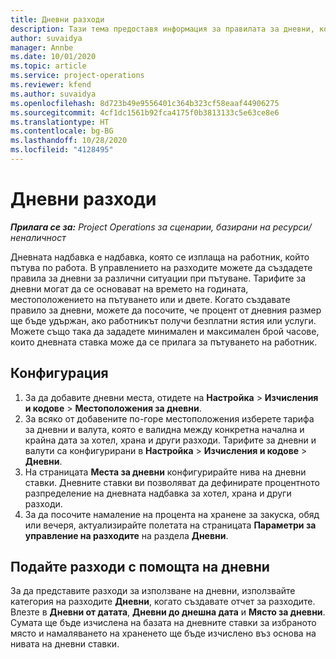 ```yaml
---
title: Дневни разходи
description: Тази тема предоставя информация за правилата за дневни, които се използват в управлението на разходите.
author: suvaidya
manager: Annbe
ms.date: 10/01/2020
ms.topic: article
ms.service: project-operations
ms.reviewer: kfend
ms.author: suvaidya
ms.openlocfilehash: 8d723b49e9556401c364b323cf58eaaf44906275
ms.sourcegitcommit: 4cf1dc1561b92fca4175f0b3813133c5e63ce8e6
ms.translationtype: HT
ms.contentlocale: bg-BG
ms.lasthandoff: 10/28/2020
ms.locfileid: "4128495"
---
```

# <a name="per-diems"></a>Дневни разходи

_**Прилага се за:** Project Operations за сценарии, базирани на ресурси/неналичност_


Дневната надбавка е надбавка, която се изплаща на работник, който пътува по работа. В управлението на разходите можете да създадете правила за дневни за различни ситуации при пътуване. Тарифите за дневни могат да се основават на времето на годината, местоположението на пътуването или и двете. Когато създавате правило за дневни, можете да посочите, че процент от дневния размер ще бъде удържан, ако работникът получи безплатни ястия или услуги. Можете също така да зададете минимален и максимален брой часове, които дневната ставка може да се прилага за пътуването на работник.

## <a name="configuration"></a>Конфигурация 

1. За да добавите дневни места, отидете на **Настройка** > **Изчисления и кодове** > **Местоположения за дневни**.
2. За всяко от добавените по-горе местоположения изберете тарифа за дневни и валута, която е валидна между конкретна начална и крайна дата за хотел, храна и други разходи. Тарифите за дневни и валути са конфигурирани в **Настройка** > **Изчисления и кодове** > **Дневни**.
3. На страницата **Места за дневни** конфигурирайте нива на дневни ставки. Дневните ставки ви позволяват да дефинирате процентното разпределение на дневната надбавка за хотел, храна и други разходи. 
4. За да посочите намаление на процента на хранене за закуска, обяд или вечеря, актуализирайте полетата на страницата **Параметри за управление на разходите** на раздела **Дневни**. 
    
## <a name="submit-expenses-using-per-diem"></a>Подайте разходи с помощта на дневни
За да представите разходи за използване на дневни, използвайте категория на разходите **Дневни**, когато създавате отчет за разходите. Влезте в **Дневни от датата**, **Дневни до днешна дата** и **Място за дневни**. Сумата ще бъде изчислена на базата на дневните ставки за избраното място и намаляването на храненето ще бъде изчислено въз основа на нивата на дневни ставки.
